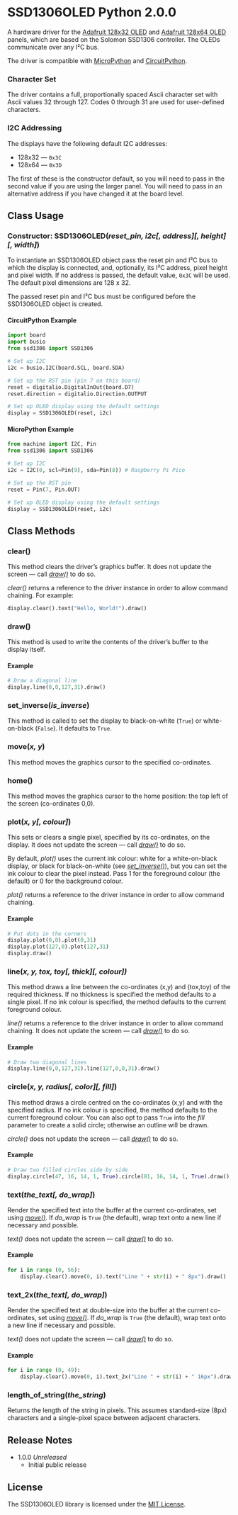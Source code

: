 # SSD1306OLED Python 2.0.0 #

A hardware driver for the [Adafruit 128x32 OLED](https://www.adafruit.com/product/931) and [Adafruit 128x64 OLED](https://www.adafruit.com/product/326) panels, which are based on the Solomon SSD1306 controller. The OLEDs communicate over any I&sup2;C bus.

The driver is compatible with [MicroPython](http://micropython.org) and [CircuitPython](https://circuitpython.org).

### Character Set ###

The driver contains a full, proportionally spaced Ascii character set with Ascii values 32 through 127. Codes 0 through 31 are used for user-defined characters.

### I2C Addressing ###

The displays have the following default I2C addresses:

- 128x32 — `0x3C`
- 128x64 — `0x3D`

The first of these is the constructor default, so you will need to pass in the second value if you are using the larger panel. You will need to pass in an alternative address if you have changed it at the board level.

## Class Usage ##

### Constructor: SSD1306OLED(*reset_pin, i2c[, address][, height][, width]*) ###

To instantiate an SSD1306OLED object pass the reset pin and I&sup2;C bus to which the display is connected, and, optionally, its I&sup2;C address, pixel height and pixel width. If no address is passed, the default value, `0x3C` will be used. The default pixel dimensions are 128 x 32.

The passed reset pin and I&sup2;C bus must be configured before the SSD1306OLED object is created.

#### CircuitPython Example ####

```python
import board
import busio
from ssd1306 import SSD1306

# Set up I2C
i2c = busio.I2C(board.SCL, board.SDA)

# Set up the RST pin (pin 7 on this board)
reset = digitalio.DigitalInOut(board.D7)
reset.direction = digitalio.Direction.OUTPUT

# Set up OLED display using the default settings
display = SSD1306OLED(reset, i2c)
```

#### MicroPython Example ####

```python
from machine import I2C, Pin
from ssd1306 import SSD1306

# Set up I2C
i2c = I2C(0, scl=Pin(9), sda=Pin(8)) # Raspberry Pi Pico

# Set up the RST pin
reset = Pin(7, Pin.OUT)

# Set up OLED display using the default settings
display = SSD1306OLED(reset, i2c)
```

## Class Methods ##

### clear() ###

This method clears the driver’s graphics buffer. It does not update the screen — call [*draw()*](#draw) to do so.

*clear()* returns a reference to the driver instance in order to allow command chaining. For example:

```python
display.clear().text("Hello, World!").draw()
```

### draw() ###

This method is used to write the contents of the driver’s buffer to the display itself.

#### Example ####

```python
# Draw a diagonal line
display.line(0,0,127,31).draw()
```

### set_inverse(*is_inverse*) ###

This method is called to set the display to black-on-white (`True`) or white-on-black (`False`). It defaults to `True`.

### move(*x, y*) ###

This method moves the graphics cursor to the specified co-ordinates.

### home() ###

This method moves the graphics cursor to the home position: the top left of the screen (co-ordinates 0,0).

### plot(*x, y[, colour]*) ###

This sets or clears a single pixel, specified by its co-ordinates, on the display. It does not update the screen — call [*draw()*](#draw) to do so.

By default, *plot()* uses the current ink colour: white for a white-on-black display, or black for black-on-white (see [*set_inverse()*](#set-inverse-is-inverse)), but you can set the ink colour to clear the pixel instead. Pass 1 for the foreground colour (the default) or 0 for the background colour.

*plot()* returns a reference to the driver instance in order to allow command chaining.

#### Example ####

```python
# Put dots in the corners
display.plot(0,0).plot(0,31)
display.plot(127,0).plot(127,31)
display.draw()
```

### line(*x, y, tox, toy[, thick][, colour])* ###

This method draws a line between the co-ordinates (x,y) and (tox,toy) of the required thickness. If no thickness is specified the method defaults to a single pixel. If no ink colour is specified, the method defaults to the current foreground colour.

*line()* returns a reference to the driver instance in order to allow command chaining. It does not update the screen — call [*draw()*](#draw) to do so.

#### Example ####

```python
# Draw two diagonal lines
display.line(0,0,127,31).line(127,0,0,31).draw()
```

### circle(*x, y, radius[, color][, fill]*) ###

This method draws a circle centred on the co-ordinates (x,y) and with the specified radius. If no ink colour is specified, the method defaults to the current foreground colour. You can also opt to pass `True` into the *fill* parameter to create a solid circle; otherwise an outline will be drawn.

*circle()* does not update the screen — call [*draw()*](#draw) to do so.

#### Example ####

```python
# Draw two filled circles side by side
display.circle(47, 16, 14, 1, True).circle(81, 16, 14, 1, True).draw();
```

### text(*the_text[, do_wrap]*) ###

Render the specified text into the buffer at the current co-ordinates, set using [*move()*](#movex-y). If *do_wrap* is `True` (the default), wrap text onto a new line if necessary and possible.

*text()* does not update the screen — call [*draw()*](#draw) to do so.

#### Example ####

```python
for i in range (0, 56):
    display.clear().move(0, i).text("Line " + str(i) + " 8px").draw()
```

### text_2x(*the_text[, do_wrap]*) ###

Render the specified text at double-size into the buffer at the current co-ordinates, set using [*move()*](#movex-y). If *do_wrap* is `True` (the default), wrap text onto a new line if necessary and possible.

*text()* does not update the screen — call [*draw()*](#draw) to do so.

#### Example ####

```python
for i in range (0, 49):
    display.clear().move(0, i).text_2x("Line " + str(i) + " 16px").draw()
```

### length_of_string(*the_string*) ###

Returns the length of the string in pixels. This assumes standard-size (8px) characters and a single-pixel space between adjacent characters.

## Release Notes ##

- 1.0.0 *Unreleased*
    - Initial public release

## License ##

The SSD1306OLED library is licensed under the [MIT License](LICENSE).
